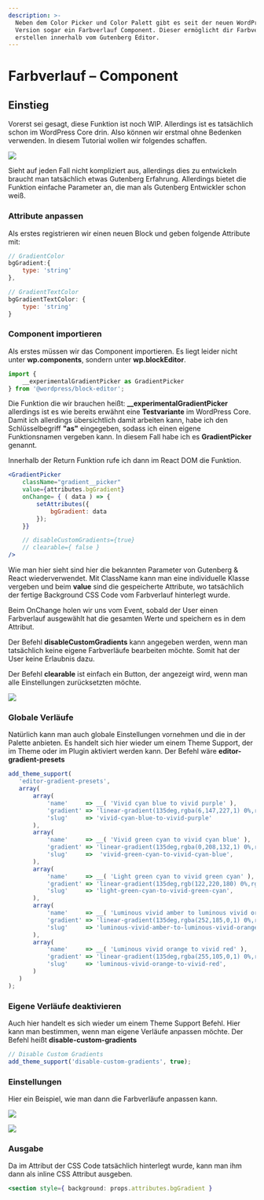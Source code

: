```yaml
---
description: >-
  Neben dem Color Picker und Color Palett gibt es seit der neuen WordPress
  Version sogar ein Farbverlauf Component. Dieser ermöglicht dir Farbverläufe zu
  erstellen innerhalb vom Gutenberg Editor.
---
```


# Farbverlauf – Component

## Einstieg

Vorerst sei gesagt, diese Funktion ist noch WIP. Allerdings ist es tatsächlich schon im WordPress Core drin. Also können wir erstmal ohne Bedenken verwenden. In diesem Tutorial wollen wir folgendes schaffen. 

![](../.gitbook/assets/bildschirmfoto-2020-04-20-um-13.46.46.png)

Sieht auf jeden Fall nicht kompliziert aus, allerdings dies zu entwickeln braucht man tatsächlich etwas Gutenberg Erfahrung. Allerdings bietet die Funktion einfache Parameter an, die man als Gutenberg Entwickler schon weiß. 

### Attribute anpassen

Als erstes registrieren wir einen neuen Block und geben folgende Attribute mit:

```jsx
// GradientColor
bgGradient:{
    type: 'string'
},

// GradientTextColor 
bgGradientTextColor: {
    type: 'string'
}
```

### Component importieren

Als erstes müssen wir das Component importieren. Es liegt leider nicht unter **wp.components**, sondern unter **wp.blockEditor**. 

```jsx
import { 
	__experimentalGradientPicker as GradientPicker 
} from '@wordpress/block-editor'; 
```

Die Funktion die wir brauchen heißt: **\_\_experimentalGradientPicker** allerdings ist es wie bereits erwähnt eine **Testvariante** im WordPress Core. Damit ich allerdings übersichtlich damit arbeiten kann, habe ich den Schlüsselbegriff **"as"** eingegeben, sodass ich einen eigene Funktionsnamen vergeben kann. In diesem Fall habe ich es **GradientPicker** genannt. 

Innerhalb der Return Funktion rufe ich dann im React DOM die Funktion. 

```jsx
<GradientPicker
    className="gradient__picker"
    value={attributes.bgGradient}
    onChange= { ( data ) => {
        setAttributes({
            bgGradient: data
        });
    }}

    // disableCustomGradients={true}
    // clearable={ false }
/>
```

Wie man hier sieht sind hier die bekannten Parameter von Gutenberg & React wiederverwendet. Mit ClassName kann man eine individuelle Klasse vergeben und beim **value** sind die gespeicherte Attribute, wo tatsächlich der fertige Background CSS Code vom Farbverlauf hinterlegt wurde. 

Beim OnChange holen wir uns vom Event, sobald der User einen Farbverlauf ausgewählt hat die gesamten Werte und speichern es in dem Attribut. 

Der Befehl **disableCustomGradients** kann angegeben werden, wenn man tatsächlich keine eigene Farbverläufe bearbeiten möchte. Somit hat der User keine Erlaubnis dazu. 

Der Befehl **clearable** ist einfach ein Button, der angezeigt wird, wenn man alle Einstellungen zurücksetzten möchte. 

![](../.gitbook/assets/bildschirmfoto-2020-04-20-um-14.01.08.png)

### Globale Verläufe

Natürlich kann man auch globale Einstellungen vornehmen und die in der Palette anbieten. Es handelt sich hier wieder um einem Theme Support, der im Theme oder im Plugin aktiviert werden kann. Der Befehl wäre **editor-gradient-presets**

```jsx
add_theme_support(
   'editor-gradient-presets',
   array(
       array(
           'name'     => __( 'Vivid cyan blue to vivid purple' ),
           'gradient' => 'linear-gradient(135deg,rgba(6,147,227,1) 0%,rgb(155,81,224) 100%)',
           'slug'     => 'vivid-cyan-blue-to-vivid-purple'
       ),
       array(
           'name'     => __( 'Vivid green cyan to vivid cyan blue' ),
           'gradient' => 'linear-gradient(135deg,rgba(0,208,132,1) 0%,rgba(6,147,227,1) 100%)',
           'slug'     =>  'vivid-green-cyan-to-vivid-cyan-blue',
       ),
       array(
           'name'     => __( 'Light green cyan to vivid green cyan' ),
           'gradient' => 'linear-gradient(135deg,rgb(122,220,180) 0%,rgb(0,208,130) 100%)',
           'slug'     => 'light-green-cyan-to-vivid-green-cyan',
       ),
       array(
           'name'     => __( 'Luminous vivid amber to luminous vivid orange' ),
           'gradient' => 'linear-gradient(135deg,rgba(252,185,0,1) 0%,rgba(255,105,0,1) 100%)',
           'slug'     => 'luminous-vivid-amber-to-luminous-vivid-orange',
       ),
       array(
           'name'     => __( 'Luminous vivid orange to vivid red' ),
           'gradient' => 'linear-gradient(135deg,rgba(255,105,0,1) 0%,rgb(207,46,46) 100%)',
           'slug'     => 'luminous-vivid-orange-to-vivid-red',
       )
   )
);
```

### Eigene Verläufe deaktivieren 

Auch hier handelt es sich wieder um einem Theme Support Befehl. Hier kann man bestimmen, wenn man eigene Verläufe anpassen möchte. Der Befehl heißt **disable-custom-gradients** 

```jsx
// Disable Custom Gradients 
add_theme_support('disable-custom-gradients', true);
```

### **Einstellungen** 

Hier ein Beispiel, wie man dann die Farbverläufe anpassen kann. 

![](../.gitbook/assets/bildschirmfoto-2020-04-20-um-14.07.02.png)

![](../.gitbook/assets/bildschirmfoto-2020-04-20-um-14.07.09.png)

### Ausgabe

Da im Attribut der CSS Code tatsächlich hinterlegt wurde, kann man ihm dann als inline CSS Attribut ausgeben.  

```jsx
<section style={ background: props.attributes.bgGradient }
```

